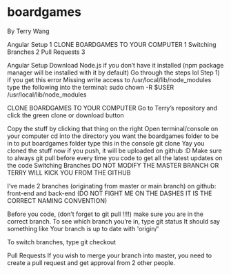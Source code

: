 ﻿# boardgames
By Terry Wang

Angular Setup	1
CLONE BOARDGAMES TO YOUR COMPUTER	1
Switching Branches	2
Pull Requests	3

Angular Setup
Download Node.js if you don’t have it installed (npm package manager will be installed with it by default)
Go through the steps lol
Step 1) if you get this error
Missing write access to /usr/local/lib/node_modules
type the following into the terminal:
sudo chown -R $USER /usr/local/lib/node_modules


CLONE BOARDGAMES TO YOUR COMPUTER
Go to Terry’s repository and click the green clone or download button

Copy the stuff by clicking that thing on the right
Open terminal/console on your computer
cd into the directory you want the boardgames folder to be in
to put boardgames folder type this in the console
git clone <the stuff you copied with no angle brackets yo>
Yay you cloned the stuff now if you push, it will be uploaded on github :D
Make sure to always git pull before every time you code to get all the latest updates on the code
Switching Branches
DO NOT MODIFY THE MASTER BRANCH OR TERRY WILL KICK YOU FROM THE GITHUB

I’ve made 2 branches (originating from master or main branch) on github: 
front-end and back-end (DO NOT FIGHT ME ON THE DASHES IT IS THE CORRECT NAMING CONVENTION)

Before you code, (don’t forget to git pull !!!!) make sure you are in the correct branch. 
To see which branch you’re in, type
git status
It should say something like 
Your branch is up to date with 'origin/<branch name>'


 To switch branches, type
git checkout <name of branch without the angle brackets>

Pull Requests
If you wish to merge your branch into master, you need to create a pull request and get approval from 2 other people.
